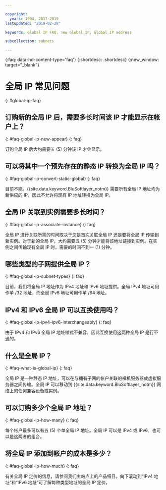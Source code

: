 ```yaml
---

copyright:
  years: 1994, 2017-2019
lastupdated: "2019-02-28"

keywords: Global IP FAQ, new Global IP, Global IP address

subcollection: subnets

---
```


{:faq: data-hd-content-type='faq'}
{:shortdesc: .shortdesc}
{:new_window: target="_blank"}


# 全局 IP 常见问题
{: #global-ip-faq}


## 订购新的全局 IP 后，需要多长时间该 IP 才能显示在帐户上？
{: #faq-global-ip-new-appear} 
{: faq}

订购全局 IP 后大约需要五 (5) 分钟该 IP 才会显示。


## 可以将其中一个预先存在的静态 IP 转换为全局 IP 吗？
{: #faq-global-ip-convert-static-global} 
{: faq}

目前不能。{{site.data.keyword.BluSoftlayer_notm}} 需要所有全局 IP 地址均为新供应的 IP，因此不允许将现有 IP 地址转换为全局 IP。


## 全局 IP 关联到实例需要多长时间？
{: #faq-global-ip-associate-instance} 
{: faq}

全局 IP 进行关联所需的时间取决于您是首次关联全局 IP 还是要将全局 IP 传输到新实例。对于新的全局 IP，大约需要五 (5) 分钟才能将该地址链接到实例。在实例之间传输现有全局 IP 时，需要的时间不到一 (1) 分钟。


## 哪些类型的子网提供全局 IP？
{: #faq-global-ip-subnet-types} 
{: faq}

目前，我们将全局 IP 地址作为 IPv4 地址和 IPv6 地址提供。全局 IPv4 地址可用作单 /32 地址，而全局 IPv6 地址可用作单 /64 地址。


## IPv4 和 IPv6 全局 IP 可以互换使用吗？
{: #faq-global-ip-ipv4-ipv6-interchangeably} 
{: faq}

由于 IPv4 和 IPv6 全局 IP 地址样式不兼容，因此互换使用这两种全局 IP 是行不通的。


## 什么是全局 IP？
{: #faq-what-is-global-ip} 
{: faq}

全局 IP 是一种静态 IP 地址，可以在与拥有子网的帐户关联的裸机服务器或虚拟服务器之间传输。全局 IP 可以移动到 {{site.data.keyword.BluSoftlayer_notm}} 网络上的任何兼容设备或实例。


## 可以订购多少个全局 IP 地址？
{: #faq-global-ip-how-many} 
{: faq}

每个帐户最多可以有五 (5) 个单全局 IP 地址。全局 IP 可以是 IPv4 或 IPv6，也可以是这两者的组合。


## 将全局 IP 添加到帐户的成本是多少？
{: #faq-global-ip-how-much} 
{: faq}

有关全局 IP 定价的信息，请参阅我们主站点上的产品细目。向下滚动到“IPv4 地址”和“IPv6 地址”可了解每种类型地址的全局 IP 定价。
